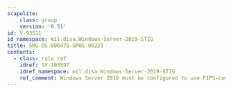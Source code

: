 ```yaml
---
scapolite:
    class: group
    version: '0.51'
id: V-93511
id_namespace: mil.disa.Windows-Server-2019-STIG
title: SRG-OS-000478-GPOS-00223
contents:
  - class: rule_ref
    idref: SV-103597
    idref_namespace: mil.disa.Windows-Server-2019-STIG
    ref_comment: Windows Server 2019 must be configured to use FIPS-complian ...
---
```


